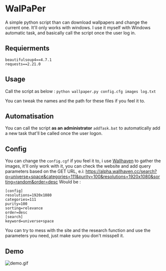 # WalPaPer
A simple python script than can download wallpapers and change the current one.
It'll only works with windows.
I use it myself with Windows automatic task, and basically call the script once the user log in.

## Requierments
```
beautifulsoup4==4.7.1
requests==2.21.0
```

## Usage
Call the script as below :
  ```python wallpaper.py config.cfg images log.txt```

You can tweak the names and the path for these files if you feel it to.

## Automatisation
You can call the script **as an administrator** `addTask.bat` to automatically add a new task that'll be called once the user logon.

## Config
You can change the `config.cgf` if you feel it to, i use [Wallhaven](https://alpha.wallhaven.cc/) to gather the images, it'll only work with it, you can check the website and add query parameters based on the GET URL, e.i: https://alpha.wallhaven.cc/search?q=universe+space&categories=111&purity=100&resolutions=1920x1080&sorting=random&order=desc
Would be :
```
[config]
resolutions=1920x1080
categories=111
purity=100
sorting=relevance
order=desc
[search]
keyword=universe+space
```
You can try to mess with the site and the research function and use the parameters you need, just make sure you don't misspell it.

## Demo

![demo.gif](https://github.com/Bloodyline/WalPaPer/blob/master/demo.gif)
